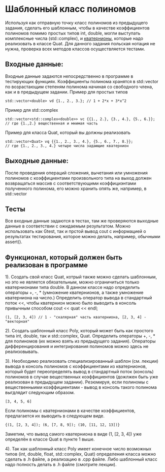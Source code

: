 # Шаблонный класс полиномов
Используя как отправную точку класс полиномов из предыдущего задания, сделать его шаблонным, чтобы в качеcтве коэффициентов полиномов помимо простых типов int, double, могли выступать комплексные числа (std::complex), и [кватернионы](https://ru.wikipedia.org/wiki/%D0%9A%D0%B2%D0%B0%D1%82%D0%B5%D1%80%D0%BD%D0%B8%D0%BE%D0%BD), которые надо реализовать в  классе Quat. Для данного задания польская нотация не нужна, проверка всех методов классов осуществляется тестами.
## Входные данные:
Входные данные задаются непосредственно в программе в тестирующих функциях.
Коэффициенты полинома хранятся в std::vector по возрастающим степеням полинома начиная со свободного члена, как и в предыдущем задании. 
Пример для простых типов
```
std::vector<double> vd {1., 2., 3.}; // 1 + 2*x + 3*x^2
```
Пример для std::complex
```
std::vector<std::complex<double>> vc {{1., 2.}, {3., 4.}, {5., 6.}}; 
// где {1.,2.} вещественная и мнимая часть
```
Пример для класса Quat, который вы должны реализовать
```
std::vector<Quat> vq {{1., 2., 3., 4.}, {5., 6., 7., 8.}}; 
// где {1., 2., 3., 4.} четыре числа задающие кватернион
```
## Выходные данные:
После проведения операций сложения, вычетания или умножения полиномов с коэффициентами произвольного типа на выход должен возвращаться массив с соответствующими коэффициэнтами полученного полинома, его можно хранить опять же, например, в std::vector

## Тесты
Все входные данные задаются в тестах, там же проверяются выходные данные в соответствии с ожидаемым результатом. Можно использовать как Gtest, так и прстой вывод cout c информацией о результатах тестирования, которое можно делать, например, обычными assert(). 

## Функционал, который должен быть реализован в программе
1). Создать свой класс Quat, котрый также можно сделать шаблонным, но 
это не является обязательным, можно ограничиться только кватернионами типа double. В данном классе надо определить операторы +, -, * (умножение кватернионов, а  также умножение кватерниона на число.) 
Определить оператор вывода в стандартный поток <<, чтобы кватернион можно было выводить в консоль привычным способом cout << quat << endl;
```
(1, [2, 3, 4]) // 1 - "скалярная" часть кватерниона, [2, 3, 4] - "векторная"
```
2). Cоздать шаблонный класс Poly, который может быть как простого типа int, double, так и std::complex, Quat.  Определить операторы +, -, * для полиномов (их можно взять из предыдущего задания). Операторы дифференцирования и интегрирования полиномов можно здесь не реализовывать.

3). Необходимо реализовать специализированный шаблон (см. лекции) вывода в консоль полиномов с коэффициентами из кватернионов, который будет переопределять вывод в стандартный поток (консоль) полиномов в случае вещественных коэффициентов (дожлжен быть уже реализован в предыдущем задании).
Резюмируя, если полиномы с вещественныими коэффициентами - вывод в консоль такого полинома выгдлядит следующим образом.
```
[3, 4, 5, 6] 
```
Если полиномы с кватернионами в качестве коэффициентов, предлагается их 
выводить в следующем виде. 
```
{(1, [2, 3, 4]); (6, [7, 8, 9]); (10, [11, 12, 13])}

```
Заметим, что вывод самого кватерниона в виде (1, [2, 3, 4]) уже определён в классе Quat в пункте 1 выше.

4). Так как шаблонный класс Poly имеет конечное число возможных типов (int, double, float, std::complex, Quat) определения класса можно сделать в .h файле, а реализацию в .сpp файле. Либо шаблонный класс надо полность делать в .h файле (смотрите лекции).
